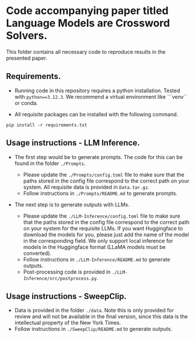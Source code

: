 # Code accompanying paper titled **Language Models are Crossword Solvers**. 

This folder contains all necessary code to reproduce results in the presented
paper.


## Requirements.

  - Running code in this repository requires a python installation. 
  Tested with ```python==3.12.3```. We recommend a virtual environment
  like ```venv`` or conda.

  - All requisite packages can be installed with the following command.

```
pip install -r requirements.txt

```

## Usage instructions - LLM Inference.
  
  - The first step would be to generate prompts. The code for this can be found
  in the folder ```./Prompts```.
    - Please update the ```./Prompts/config.toml``` file to make sure that the
    paths stored in the config file correspond to the correct path on your system.
    All requisite data is provided in ```Data.tar.gz```.
    - Follow instructions in ```./Prompts/README.md``` to generate prompts.

  - The next step is to generate outputs with LLMs.
    - Please update the ```./LLM-Inference/config.toml``` file to make sure that the
    paths stored in the config file correspond to the correct path on your system for
    the requisite LLMs. If you want Huggingface to download the models for you, please
    just add the name of the model in the corresponding field. We only support local
    inference for models in the Huggingface format (LLaMA models must be converted).
    - Follow instructions in ```./LLM-Inference/README.md``` to generate outputs.
    - Post-processing code is provided in ```./LLM-Inference/src/postprocess.py```.

## Usage instructions - SweepClip.
  - Data is provided in the folder ```./data```. Note this is only provided for
  review and will not be available in the final version, since this data is the
  intellectual property of the New York Times.
  - Follow instructions in ```./SweepClip/README.md``` to generate outputs.
